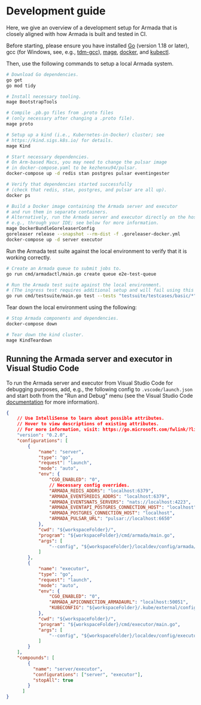 # Development guide

Here, we give an overview of a development setup for Armada that is closely aligned with how Armada is built and tested in CI.

Before starting, please ensure you have installed [Go](https://go.dev/doc/install) (version 1.18 or later), gcc (for Windows, see, e.g., [tdm-gcc](https://jmeubank.github.io/tdm-gcc/)), [mage](https://magefile.org/), [docker](https://docs.docker.com/get-docker/), and [kubectl](https://kubernetes.io/docs/tasks/tools/#kubectl).

Then, use the following commands to setup a local Armada system.
```bash
# Download Go dependencies.
go get
go mod tidy

# Install necessary tooling.
mage BootstrapTools

# Compile .pb.go files from .proto files
# (only necessary after changing a .proto file).
mage proto

# Setup up a kind (i.e., Kubernetes-in-Docker) cluster; see
# https://kind.sigs.k8s.io/ for details.
mage Kind

# Start necessary dependencies.
# On Arm-based Macs, you may need to change the pulsar image
# in docker-compose.yaml to be kezhenxu94/pulsar.
docker-compose up -d redis stan postgres pulsar eventingester

# Verify that dependencies started successfully
# (check that redis, stan, postgres, and pulsar are all up).
docker ps

# Build a Docker image containing the Armada server and executor
# and run them in separate containers.
# Alternatively, run the Armada server and executor directly on the host,
# e.g., through your IDE; see below for more information.
mage DockerBundleGoreleaserConfig
goreleaser release --snapshot --rm-dist -f .goreleaser-docker.yml
docker-compose up -d server executor
```

Run the Armada test suite against the local environment to verify that it is working correctly.
```bash
# Create an Armada queue to submit jobs to.
go run cmd/armadactl/main.go create queue e2e-test-queue

# Run the Armada test suite against the local environment.
# (The ingress test requires additional setup and will fail using this setup.)
go run cmd/testsuite/main.go test --tests "testsuite/testcases/basic/*" --junit junit.xml
```

Tear down the local environment using the following:
```bash
# Stop Armada components and dependencies.
docker-compose down

# Tear down the kind cluster.
mage KindTeardown
```

## Running the Armada server and executor in Visual Studio Code

To run the Armada server and executor from Visual Studio Code for debugging purposes, add, e.g., the following config to `.vscode/launch.json` and start both from the "Run and Debug" menu (see the Visual Studio Code [documentation](https://code.visualstudio.com/docs/editor/debugging) for more information).

```json
{
    // Use IntelliSense to learn about possible attributes.
    // Hover to view descriptions of existing attributes.
    // For more information, visit: https://go.microsoft.com/fwlink/?linkid=830387
    "version": "0.2.0",
    "configurations": [
        {
            "name": "server",
            "type": "go",
            "request": "launch",
            "mode": "auto",
            "env": {
                "CGO_ENABLED": "0",
                // Necessary config overrides.
                "ARMADA_REDIS_ADDRS": "localhost:6379",
                "ARMADA_EVENTSREDIS_ADDRS": "localhost:6379",
                "ARMADA_EVENTSNATS_SERVERS": "nats://localhost:4223",
                "ARMADA_EVENTAPI_POSTGRES_CONNECTION_HOST": "localhost",
                "ARMADA_POSTGRES_CONNECTION_HOST": "localhost",
                "ARMADA_PULSAR_URL": "pulsar://localhost:6650"
            },
            "cwd": "${workspaceFolder}/",
            "program": "${workspaceFolder}/cmd/armada/main.go",
            "args": [
                "--config", "${workspaceFolder}/localdev/config/armada/config.yaml"                
            ]
        },
        {
            "name": "executor",
            "type": "go",
            "request": "launch",
            "mode": "auto",
            "env": {
                "CGO_ENABLED": "0",
                "ARMADA_APICONNECTION_ARMADAURL": "localhost:50051",
                "KUBECONFIG": "${workspaceFolder}/.kube/external/config"
            },
            "cwd": "${workspaceFolder}/",
            "program": "${workspaceFolder}/cmd/executor/main.go",
            "args": [
                "--config", "${workspaceFolder}/localdev/config/executor/config.yaml"
            ]
        }
    ],
    "compounds": [
        {
          "name": "server/executor",
          "configurations": ["server", "executor"],
          "stopAll": true
        }
      ]    
}
```